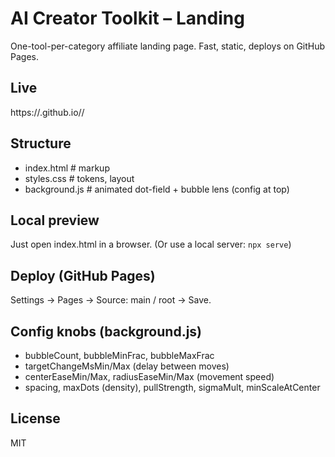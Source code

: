 # AI Creator Toolkit – Landing

One-tool-per-category affiliate landing page. Fast, static, deploys on GitHub Pages.

## Live
https://<username>.github.io/<repo>/

## Structure
- index.html        # markup
- styles.css        # tokens, layout
- background.js     # animated dot-field + bubble lens (config at top)

## Local preview
Just open index.html in a browser.
(Or use a local server: `npx serve`)

## Deploy (GitHub Pages)
Settings → Pages → Source: main / root → Save.

## Config knobs (background.js)
- bubbleCount, bubbleMinFrac, bubbleMaxFrac
- targetChangeMsMin/Max (delay between moves)
- centerEaseMin/Max, radiusEaseMin/Max (movement speed)
- spacing, maxDots (density), pullStrength, sigmaMult, minScaleAtCenter

## License
MIT